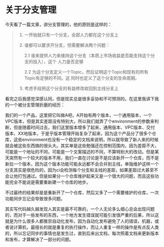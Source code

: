# 关于分支管理

今天看了一篇文章，讲分支管理的，他的原则是这样的：

> 1. 一开始就只有一个分支，全部人力都在这个分支上
>
> 2. 谁都可以要求开分支，但需要解决两个问题：
>
>    2.1 谁来提供人力来维持这个分支（本质上市场收益是否能支持这个分支的投入），这个 人力是否足够
>
>    2.2 为这个分支定义一个Topic，然后证明这个Topic和现有的所有Topic有足够的不同。这 同时也定义了这个分支的生命周期。
>
> 3. 考虑手段把这个分支的有益修改收回到主线分支上

看完之后我感觉深感认同，但是现实总是很多妥协和不可预测的。在这里我讲下我的一个被分支管理折磨的经历：

我们的一个产品，这里把它叫做A吧，A开始有两个版本，一个通用版本，一个VPC版本，但是其实差距没有特别大，所以我们就弄了个environment的参数来判断，但是随着时间过去，我们这里版本增多了起来，通用版本、VPC版本、交付版本、XX地版本，于是乎版本管理开始复杂了起来，因为这个产品分了很多个仓库，这些environment也没有一个稳定的文档来说明，所以就导致了新人来的时候就会被这些东西搞的很头大。其实单是这些勉强还在控制范围内，因为差距不大，可能是一个地址的不同，可能是一个文案描述的不同，不算特别大的改动。但是某天突然有一个较大的版本不用，我们一直在讨论是不是应该新开一个仓库，而不是新拉一个版本，因为这个版本功能可能永远都不会合并到主线，单独维护这样一个分支其实是很危险的，因为ci会检测每个分支和主线的差距，如果差距过大甚至不会让他打包通过。但是如果分一个仓库维护起来又是一个很大的问题，而且这些功能完全不能说是需要重新建一个仓库的地步。

不过最终的结果却是是重新开了一个仓库，然后又多了一个需要维护的仓库，一次功能同步忘记会导致很多问题。

其实写代码越久越发现人其实是最不可靠的，一个人无论多么细心总会出现问题的，而对于一些发布的东西，一个地方发生错误就可能引发很严重的后果，所以这就是为什么很多人都推崇自动化发布，因为自动化发布避免了人的错误，机器，或者说计算机，最擅长的就是重复的执行操作，而让人重复一样的操作是有点反人类的，所以忘记同步的事情也是发生过，直到后来出文档，每次照着文档来更新版本和发布，才算解决了一部分的问题。
